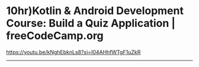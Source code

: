 # 10hr)Kotlin & Android Development Course: Build a Quiz Application | freeCodeCamp.org

https://youtu.be/kNghEbknLs8?si=I04AHhfWTgF1uZkR

<hr>
